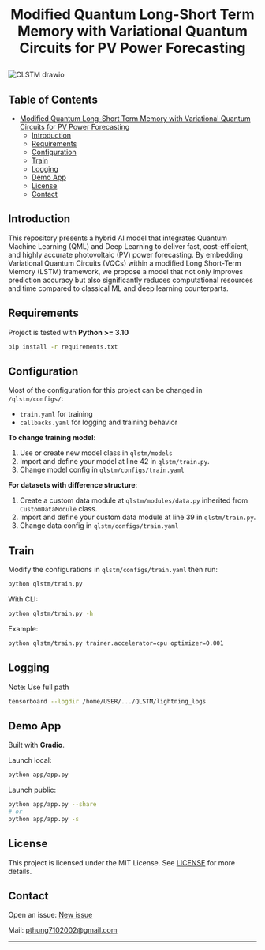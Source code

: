 # <p align="center">Modified Quantum Long-Short Term Memory with Variational Quantum Circuits for PV Power Forecasting</p>
![CLSTM drawio](https://github.com/user-attachments/assets/8ef76e0c-c6de-4a5b-9c9d-4111b9c0b2e9)

## Table of Contents
- [Modified Quantum Long-Short Term Memory with Variational Quantum Circuits for PV Power Forecasting](#modified-quantum-long-short-term-memory-with-variational-quantum-circuits-for-pv-power-forecasting)
  - [Introduction](#introduction)
  - [Requirements](#requirements)
  - [Configuration](#configuration)
  - [Train](#train)
  - [Logging](#logging)
  - [Demo App](#demo-app)
  - [License](#license)
  - [Contact](#contact)

## Introduction
This repository presents a hybrid AI model that integrates Quantum Machine Learning (QML) and Deep Learning to deliver fast, cost-efficient, and highly accurate photovoltaic (PV) power forecasting. By embedding Variational Quantum Circuits (VQCs) within a modified Long Short-Term Memory (LSTM) framework, we propose a model that not only improves prediction accuracy but also significantly reduces computational resources and time compared to classical ML and deep learning counterparts.

## Requirements
Project is tested with **Python >= 3.10**

```bash
pip install -r requirements.txt
```

## Configuration
Most of the configuration for this project can be changed in `/qlstm/configs/`:  
- `train.yaml` for training
- `callbacks.yaml` for logging and training behavior

**To change training model**:
1. Use or create new model class in `qlstm/models`
2. Import and define your model at line 42 in `qlstm/train.py`.
3. Change model config in `qlstm/configs/train.yaml`

**For datasets with difference structure**:
1. Create a custom data module at `qlstm/modules/data.py` inherited from `CustomDataModule` class.  
2. Import and define your custom data module at line 39 in `qlstm/train.py`.
3. Change data config in `qlstm/configs/train.yaml`

## Train
Modify the configurations in `qlstm/configs/train.yaml` then run:
```bash
python qlstm/train.py
```
  
With CLI:
```bash
python qlstm/train.py -h
```
Example:
```bash
python qlstm/train.py trainer.accelerator=cpu optimizer=0.001
```

## Logging
Note: Use full path
```bash
tensorboard --logdir /home/USER/.../QLSTM/lightning_logs
```

## Demo App
Built with **Gradio**.

Launch local:
```bash
python app/app.py
```

Launch public:
```bash
python app/app.py --share
# or
python app/app.py -s
```

## License
This project is licensed under the MIT License. See [LICENSE](https://github.com/HT0710/QLSTM/blob/main/LICENSE) for more details.

## Contact
Open an issue: [New issue](https://github.com/HT0710/QLSTM/issues/new)

Mail: pthung7102002@gmail.com

---
